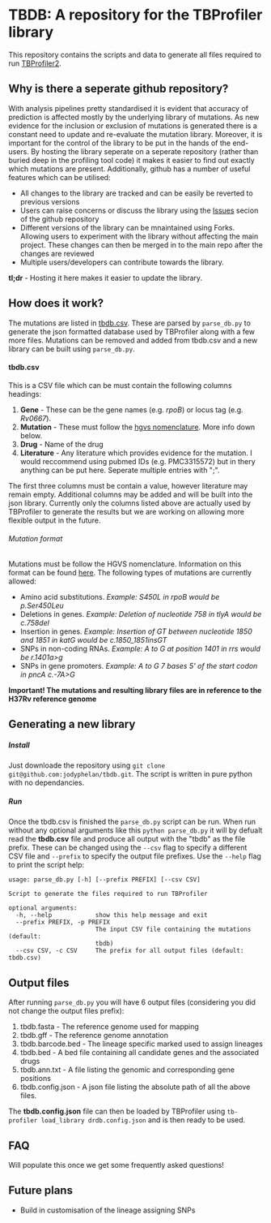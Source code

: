 # TBDB: A repository for the TBProfiler library

This repository contains the scripts and data to generate all files required to run [TBProfiler2](https://github.com/jodyphelan/TBProfiler2/).

## Why is there a seperate github repository?

With analysis pipelines pretty standardised it is evident that accuracy of prediction is affected mostly by the underlying library of mutations. As new evidence for the inclusion or exclusion of mutations is generated there is a constant need to  update and re-evaluate the mutation library. Moreover, it is important for the control of the library to be put in the hands of the end-users. By hosting the library seperate on a seperate repository (rather than buried deep in the profiling tool code) it makes it easier to find out exactly which mutations are present. Additionally, github has a number of useful features which can be utilised:
 - All changes to the library are tracked and can be easily be reverted to previous versions
 - Users can raise concerns or discuss the library using the [Issues](https://github.com/jodyphelan/tbdb/issues) secion of the github repository
 - Different versions of the library can be mnaintained using Forks. Allowing users to experiment with the library without affecting the main project. These changes can then be merged in to the main repo after the changes are reviewed
 - Multiple users/developers can contribute towards the library.

**tl;dr** - Hosting it here makes it easier to update the library.

## How does it work?

The mutations are listed in [tbdb.csv](https://github.com/jodyphelan/tbdb/blob/master/tbdb.csv). These are parsed by `parse_db.py` to generate the json formatted database used by TBProfiler along with a few more files. Mutations can be removed and added from tbdb.csv and a new library can be built using `parse_db.py`.

#### tbdb.csv
This is a CSV file which can be must contain the following columns headings:
1. **Gene** - These can be the gene names (e.g. *rpoB*) or locus tag (e.g. *Rv0667*).
2. **Mutation** - These must follow the [hgvs nomenclature](http://varnomen.hgvs.org/). More info down below.
3. **Drug** - Name of the drug
4. **Literature** - Any literature which provides evidence for the mutation. I would reccommend using pubmed IDs (e.g. PMC3315572) but in thery anything can be put here. Seperate multiple entries with ";".

The first three columns must be contain a value, however literature may remain empty. Additional columns may be added and will be built into the json library. Currently only the columns listed above are actually used by TBProfiler to generate the results but we are working on allowing more flexible output in the future.

###### Mutation format
Mutations must be follow the HGVS nomenclature. Information on this format can be found [here](http://varnomen.hgvs.org/). The following types of mutations are currently allowed:
* Amino acid substitutions. *Example: S450L in rpoB would be p.Ser450Leu*
* Deletions in genes. *Example: Deletion of nucleotide 758 in tlyA would be c.758del*
* Insertion in genes. *Example: Insertion of GT between nucleotide 1850 and 1851 in katG would be c.1850_1851insGT*
* SNPs in non-coding RNAs. *Example: A to G at position 1401 in rrs would be r.1401a>g*
* SNPs in gene promoters. *Example: A to G 7 bases 5' of the start codon in pncA c.-7A>G*

**Important! The mutations and resulting library files are in reference to the H37Rv reference genome**

## Generating a new library

##### Install 

Just downloade the repository using `git clone git@github.com:jodyphelan/tbdb.git`. The script is written in pure python with no dependancies.

##### Run
Once the tbdb.csv is finished the `parse_db.py` script can be run.
When run without any optional arguments like this `python parse_db.py` it will by defualt read the **tbdb.csv** file and produce all output with the "tbdb" as the file prefix. These can be changed using the `--csv` flag to specify a different CSV file and `--prefix` to specify the output file prefixes. Use the `--help` flag to print the script help:

```
usage: parse_db.py [-h] [--prefix PREFIX] [--csv CSV]

Script to generate the files required to run TBProfiler

optional arguments:
  -h, --help            show this help message and exit
  --prefix PREFIX, -p PREFIX
                        The input CSV file containing the mutations (default:
                        tbdb)
  --csv CSV, -c CSV     The prefix for all output files (default: tbdb.csv)
```

## Output files

After running `parse_db.py` you will have 6 output files (considering you did not change the output files prefix):
1. tbdb.fasta - The reference genome used for mapping
2. tbdb.gff - The reference genome annotation
3. tbdb.barcode.bed - The lineage specific marked used to assign lineages
4. tbdb.bed - A bed file containing all candidate genes and the associated drugs
5. tbdb.ann.txt - A file listing the genomic and corresponding gene positions
6. tbdb.config.json - A json file listing the absolute path of all the above files.

The **tbdb.config.json** file can then be loaded by TBProfiler using `tb-profiler load_library drdb.config.json` and is then ready to be used.


## FAQ

Will populate this once we get some frequently asked questions!

## Future plans

- Build in customisation of the lineage assigning SNPs
